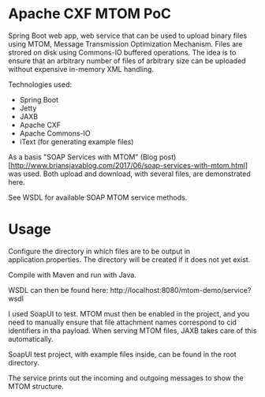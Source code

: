 # Apache CXF MTOM PoC
Spring Boot web app, web service that can be used to upload binary files using MTOM, Message Transmission Optimization Mechanism. Files are strored
on disk using Commons-IO buffered operations. The idea is to ensure that
an arbitrary number of files of arbitrary size can be uploaded without
expensive in-memory XML handling.

Technologies used:
* Spring Boot
* Jetty
* JAXB
* Apache CXF
* Apache Commons-IO
* iText (for generating example files)

As a basis "SOAP Services with MTOM" (Blog post)[http://www.briansjavablog.com/2017/06/soap-services-with-mtom.html]
was used. Both upload and download, with several files, are demonstrated here.

See WSDL for available SOAP MTOM service methods.

# Usage
Configure the directory in which files are to be output in application.properties. The directory will be created if it does not yet exist.

Compile with Maven and run with Java.

WSDL can then be found here:
http://localhost:8080/mtom-demo/service?wsdl

I used SoapUI to test. MTOM must then be enabled in the project, and you need to manually ensure that file attachment names correspond to cid
identifiers in tha payload. When serving MTOM files, JAXB takes care of this automatically.

SoapUI test project, with example files inside, can be found in the root directory.

The service prints out the incoming and outgoing messages to show the
MTOM structure.
